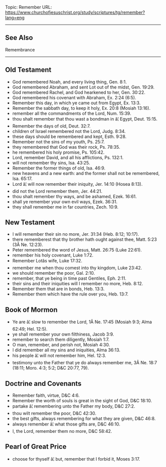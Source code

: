 Topic: Remember
URL: https://www.churchofjesuschrist.org/study/scriptures/tg/remember?lang=eng

---

## See Also

Remembrance

---

## Old Testament

- God remembered Noah, and every living thing, Gen. 8:1.
- God remembered Abraham, and sent Lot out of the midst, Gen. 19:29.
- God remembered Rachel, and God hearkened to her, Gen. 30:22.
- God remembered his covenant with Abraham, Ex. 2:24 (6:5).
- Remember this day, in which ye came out from Egypt, Ex. 13:3.
- Remember the sabbath day, to keep it holy, Ex. 20:8 (Mosiah 13:16).
- remember all the commandments of the Lord, Num. 15:39.
- thou shalt remember that thou wast a bondman in â¦ Egypt, Deut. 15:15.
- Remember the days of old, Deut. 32:7.
- children of Israel remembered not the Lord, Judg. 8:34.
- these days should be remembered and kept, Esth. 9:28.
- Remember not the sins of my youth, Ps. 25:7.
- they remembered that God was their rock, Ps. 78:35.
- he remembered his holy promise, Ps. 105:42.
- Lord, remember David, and all his afflictions, Ps. 132:1.
- will not remember thy sins, Isa. 43:25.
- Remember the former things of old, Isa. 46:9.
- new heavens and a new earth: and the former shall not be remembered, Isa. 65:17.
- Lord â¦ will now remember their iniquity, Jer. 14:10 (Hosea 8:13).
- did not the Lord remember them, Jer. 44:21.
- thou shalt remember thy ways, and be ashamed, Ezek. 16:61.
- shall ye remember your own evil ways, Ezek. 36:31.
- they shall remember me in far countries, Zech. 10:9.

## New Testament

- I will remember their sin no more, Jer. 31:34 (Heb. 8:12; 10:17).
- there rememberest that thy brother hath ought against thee, Matt. 5:23 (3Â Ne. 12:23).
- Peter remembered the word of Jesus, Matt. 26:75 (Luke 22:61).
- remember his holy covenant, Luke 1:72.
- Remember Lotâs wife, Luke 17:32.
- remember me when thou comest into thy kingdom, Luke 23:42.
- we should remember the poor, Gal. 2:10.
- remember, that ye being in time past Gentiles, Eph. 2:11.
- their sins and their iniquities will I remember no more, Heb. 8:12.
- Remember them that are in bonds, Heb. 13:3.
- Remember them which have the rule over you, Heb. 13:7.

## Book of Mormon

- Ye are â¦ slow to remember the Lord, 1Â Ne. 17:45 (Mosiah 9:3; Alma 62:49; Hel. 12:5).
- ye shall remember your own filthiness, Jacob 3:9.
- remember to search them diligently, Mosiah 1:7.
- O man, remember, and perish not, Mosiah 4:30.
- I did remember all my sins and iniquities, Alma 36:13.
- his people â¦ will not remember him, Hel. 12:3.
- testimony unto the Father that ye do always remember me, 3Â Ne. 18:7 (18:11; Moro. 4:3; 5:2; D&C 20:77, 79).

## Doctrine and Covenants

- Remember faith, virtue, D&C 4:6.
- Remember the worth of souls is great in the sight of God, D&C 18:10.
- partake â¦ remembering unto the Father my body, D&C 27:2.
- thou wilt remember the poor, D&C 42:30.
- the best gifts, always remembering for what they are given, D&C 46:8.
- always remember â¦ what those gifts are, D&C 46:10.
- I, the Lord, remember them no more, D&C 58:42.

## Pearl of Great Price

- choose for thyself â¦ but, remember that I forbid it, Moses 3:17.

